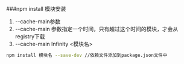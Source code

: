 ###npm install 模块安装
1.  --cache-main参数
  1.  --cache-main 参数指定一个时间，只有超过这个时间的模块，才会从registry下载
  2.  --cache-main Infinity <模块名>
```bash
npm install 模块名 --save-dev //依赖文件添加到package.json文件中
```
